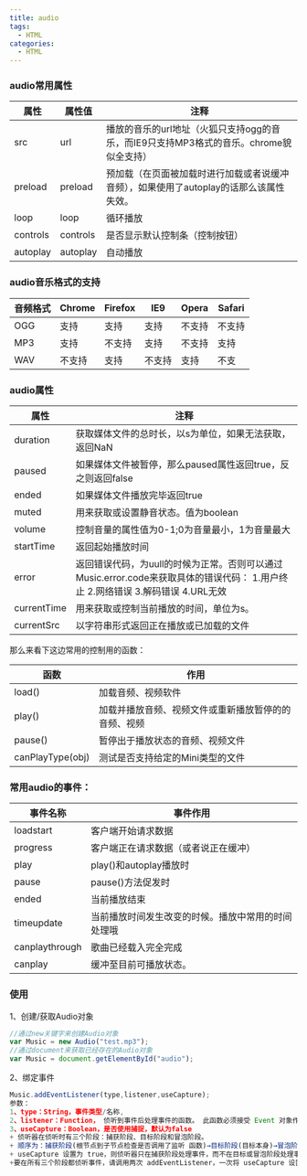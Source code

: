 ```yaml
---
title: audio
tags:
  - HTML
categories:
  - HTML
---
```

### **audio常用属性**

| **属性** | **属性值** | **注释**                                                     |
| -------- | ---------- | ------------------------------------------------------------ |
| src      | url        | 播放的音乐的url地址（火狐只支持ogg的音乐，而IE9只支持MP3格式的音乐。chrome貌似全支持） |
| preload  | preload    | 预加载（在页面被加载时进行加载或者说缓冲音频），如果使用了autoplay的话那么该属性失效。 |
| loop     | loop       | 循环播放                                                     |
| controls | controls   | 是否显示默认控制条（控制按钮）                               |
| autoplay | autoplay   | 自动播放                                                     |

### **audio音乐格式的支持**

| **音频格式** | **Chrome** | **Firefox** | **IE9** | **Opera** | **Safari** |
| ------------ | ---------- | ----------- | ------- | --------- | ---------- |
| OGG          | 支持       | 支持        | 支持    | 不支持    | 不支持     |
| MP3          | 支持       | 不支持      | 支持    | 不支持    | 支持       |
| WAV          | 不支持     | 支持        | 不支持  | 支持      | 不支       |

### **audio属性**

| 属性        | 注释                                                         |
| ----------- | ------------------------------------------------------------ |
| duration    | 获取媒体文件的总时长，以s为单位，如果无法获取，返回NaN       |
| paused      | 如果媒体文件被暂停，那么paused属性返回true，反之则返回false  |
| ended       | 如果媒体文件播放完毕返回true                                 |
| muted       | 用来获取或设置静音状态。值为boolean                          |
| volume      | 控制音量的属性值为0-1;0为音量最小，1为音量最大               |
| startTime   | 返回起始播放时间                                             |
| error       | 返回错误代码，为uull的时候为正常。否则可以通过Music.error.code来获取具体的错误代码： 1.用户终止 2.网络错误 3.解码错误 4.URL无效 |
| currentTime | 用来获取或控制当前播放的时间，单位为s。                      |
| currentSrc  | 以字符串形式返回正在播放或已加载的文件                       |

那么来看下这边常用的控制用的函数：

| 函数             | 作用                                                 |
| ---------------- | ---------------------------------------------------- |
| load()           | 加载音频、视频软件                                   |
| play()           | 加载并播放音频、视频文件或重新播放暂停的的音频、视频 |
| pause()          | 暂停出于播放状态的音频、视频文件                     |
| canPlayType(obj) | 测试是否支持给定的Mini类型的文件                     |

### 常用audio的事件：

| 事件名称       | 事件作用                                           |
| -------------- | -------------------------------------------------- |
| loadstart      | 客户端开始请求数据                                 |
| progress       | 客户端正在请求数据（或者说正在缓冲）               |
| play           | play()和autoplay播放时                             |
| pause          | pause()方法促发时                                  |
| ended          | 当前播放结束                                       |
| timeupdate     | 当前播放时间发生改变的时候。播放中常用的时间处理哦 |
| canplaythrough | 歌曲已经载入完全完成                               |
| canplay        | 缓冲至目前可播放状态。                             |



### 使用

1、创建/获取Audio对象

```js
//通过new关键字来创建Audio对象
var Music = new Audio("test.mp3");
//通过document来获取已经存在的Audio对象
var Music = document.getElementById("audio");
```

2、绑定事件

```js
Music.addEventListener(type,listener,useCapture);
参数：
1、type：String，事件类型/名称,
2、listener：Function， 侦听到事件后处理事件的函数。 此函数必须接受 Event 对象作为其唯一的参数，并且不能返回任何结果，如以下示例所示： 访问修饰符 function 函数名(evt:Event):void
3、useCapture：Boolean，是否使用捕捉，默认为false
+ 侦听器在侦听时有三个阶段：捕获阶段、目标阶段和冒泡阶段。
+ 顺序为：捕获阶段(根节点到子节点检查是否调用了监听 函数)→目标阶段(目标本身)→冒泡阶段(目标本身到根节点)。
+ useCapture 设置为 true，则侦听器只在捕获阶段处理事件，而不在目标或冒泡阶段处理事件。 如果useCapture 为 false，则侦听器只在目标或冒泡阶段处理事件。
+要在所有三个阶段都侦听事件，请调用两次 addEventListener，一次将 useCapture 设置为 true，第二次再将useCapture 设置为 false。
```

